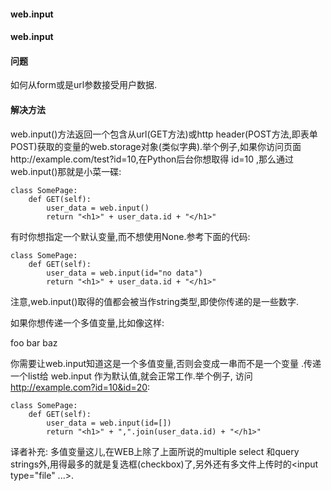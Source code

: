  

#### web.input




#### web.input




#### 问题



如何从form或是url参数接受用户数据.




#### 解决方法



web.input()方法返回一个包含从url(GET方法)或http header(POST方法,即表单POST)获取的变量的web.storage对象(类似字典).举个例子,如果你访问页面http://example.com/test?id=10,在Python后台你想取得 id=10 ,那么通过web.input()那就是小菜一碟:




```
class SomePage:
    def GET(self):
        user_data = web.input()
        return "<h1>" + user_data.id + "</h1>"

```


有时你想指定一个默认变量,而不想使用None.参考下面的代码:




```
class SomePage:
    def GET(self):
        user_data = web.input(id="no data")
        return "<h1>" + user_data.id + "</h1>"

```


注意,web.input()取得的值都会被当作string类型,即使你传递的是一些数字.



如果你想传递一个多值变量,比如像这样:



foo
bar
baz



你需要让web.input知道这是一个多值变量,否则会变成一串而不是一个变量 .传递一个list给 web.input 作为默认值,就会正常工作.举个例子, 访问 http://example.com?id=10&id=20:




```
class SomePage:
    def GET(self):
        user_data = web.input(id=[])
        return "<h1>" + ",".join(user_data.id) + "</h1>"

```


译者补充:
多值变量这儿,在WEB上除了上面所说的multiple select 和query strings外,用得最多的就是复选框(checkbox)了,另外还有多文件上传时的<input type="file" ...>.





 
 


